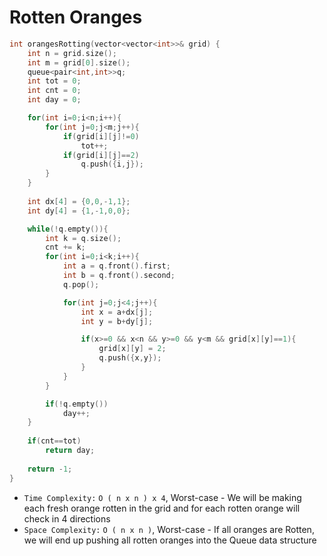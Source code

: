 # Rotten Oranges

```c++
int orangesRotting(vector<vector<int>>& grid) {
    int n = grid.size();
    int m = grid[0].size();
    queue<pair<int,int>>q;
    int tot = 0;
    int cnt = 0;
    int day = 0;

    for(int i=0;i<n;i++){
        for(int j=0;j<m;j++){
            if(grid[i][j]!=0)
                tot++;
            if(grid[i][j]==2)
                q.push({i,j});
        }
    }
    
    int dx[4] = {0,0,-1,1};
    int dy[4] = {1,-1,0,0};

    while(!q.empty()){
        int k = q.size();
        cnt += k;
        for(int i=0;i<k;i++){
            int a = q.front().first;
            int b = q.front().second;
            q.pop();

            for(int j=0;j<4;j++){
                int x = a+dx[j];
                int y = b+dy[j];

                if(x>=0 && x<n && y>=0 && y<m && grid[x][y]==1){
                    grid[x][y] = 2;
                    q.push({x,y});
                }
            }
        }

        if(!q.empty())
            day++;
    }
    
    if(cnt==tot)    
        return day;
    
    return -1;
}
```

- `Time Complexity:` `O ( n x n ) x 4`, Worst-case - We will be making each fresh orange rotten in the grid and for each rotten orange will check in 4 directions
- `Space Complexity:` `O ( n x n )`, Worst-case -  If all oranges are Rotten, we will end up pushing all rotten oranges into the Queue data structure  